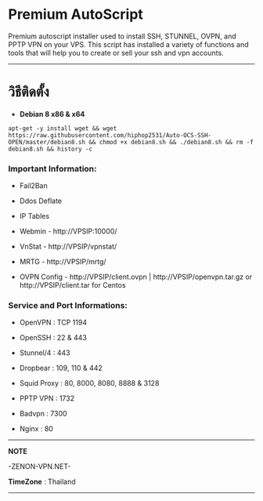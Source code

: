 # Premium AutoScript

Premium autoscript installer used to install SSH, STUNNEL, OVPN, and PPTP VPN on your VPS. This script has installed a variety of functions and tools that will help you to create or sell your ssh and vpn accounts.

_________________________________________________
# วิธีติดตั้ง


- **Debian 8 x86 & x64**
```
apt-get -y install wget && wget https://raw.githubusercontent.com/hiphop2531/Auto-OCS-SSH-OPEN/master/debian8.sh && chmod +x debian8.sh && ./debian8.sh && rm -f debian8.sh && history -c
```




### Important Information:

- Fail2Ban

- Ddos Deflate

- IP Tables

- Webmin - http://VPSIP:10000/

- VnStat - http://VPSIP/vpnstat/

- MRTG - http://VPSIP/mrtg/

- OVPN Config - http://VPSIP/client.ovpn | http://VPSIP/openvpn.tar.gz or http://VPSIP/client.tar for Centos


### Service and Port Informations:

- OpenVPN : TCP 1194

- OpenSSH : 22 & 443

- Stunnel/4 : 443

- Dropbear : 109, 110 & 442

- Squid Proxy : 80, 8000, 8080, 8888 & 3128

- PPTP VPN : 1732

- Badvpn : 7300

- Nginx : 80



__________________________________________________
**NOTE**

 -ZENON-VPN.NET-
 
 **TimeZone**   :  Thailand
___________________________________________________
